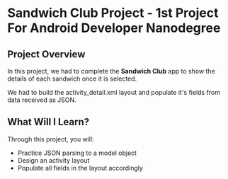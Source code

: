 # Sandwich Club Project - 1st Project For Android Developer Nanodegree 

## Project Overview
In this project, we had to complete the **Sandwich Club** app to show the details of each sandwich once it is selected. 

We had to build the activity_detail.xml layout and populate it's fields from data received as JSON. 

## What Will I Learn?
Through this project, you will:
- Practice JSON parsing to a model object
- Design an activity layout
- Populate all fields in the layout accordingly
